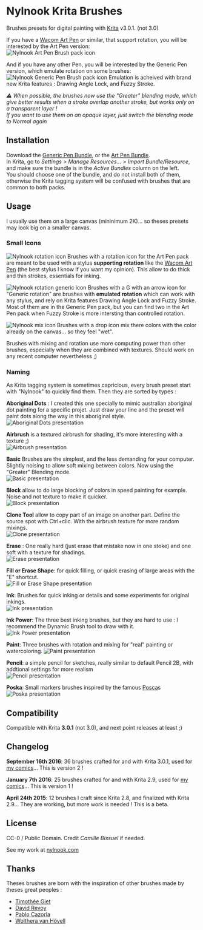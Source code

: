 # Nylnook Krita Brushes

Brushes presets for digital painting with [Krita](https://krita.org/) v3.0.1. (not 3.0)

If you have a [Wacom Art Pen](https://www.wacom.com/en-us/store/pens/art-pen) or similar, that support rotation, you will be interested by the Art Pen version:  
![Nylnook Art Pen Brush pack icon](icons/icon-nylnook-brush-pack-v2-art-pen.png)

And if you have any other Pen, you will be interested by the Generic Pen version, which emulate rotation on some brushes:   
![Nylnook Generic Pen Brush pack icon](icons/icon-nylnook-brush-pack-v2-generic-pen.png)
Emulation is acheived with brand new Krita features : Drawing Angle Lock, and Fuzzy Stroke.

*⚠ When possible, the brushes now use the "Greater" blending mode, which give better results when a stroke overlap another stroke, but works only on a transparent layer !*  
*If you want to use them on an opaque layer, just switch the blending mode to Normal again*

## Installation

Download the [Generic Pen Bundle](nylnook-v2-gen.bundle), or the [Art Pen Bundle](nylnook-v2-art.bundle).   
In Krita, go to *Settings > Manage Resources… > Import Bundle/Resource*, and make sure the bundle is in the *Active Bundles* column on the left.   
You should choose one of the bundle, and do not install both of them, otherwise the Krita tagging system will be confused with brushes that are common to both packs.  

## Usage

I usually use them on a large canvas (mininimum 2K)... so theses presets may look big on a smaller canvas.

### Small Icons

![Nylnook rotation icon](icons/icon-rotation-crop.png) Brushes with a rotation icon for the Art Pen pack are meant to be used with a stylus **supporting rotation** like the [Wacom Art Pen](https://www.wacom.com/en-us/store/pens/art-pen) (the best stylus I know if you want my opinion). This allow to do thick and thin strokes, essentials for inking.

![Nylnook rotation generic icon](icons/icon-rotation-generic-crop.png) Brushes with a G with an arrow icon for "Generic rotation" are brushes with **emulated rotation** which can work with any stylus, and rely on Krita features Drawing Angle Lock and Fuzzy Stroke. Most of them are in the Generic Pen pack, but you can find two in the Art Pen pack when Fuzzy Stroke is more intersting than controlled rotation.

![Nylnook mix icon](icons/icon-mix-crop.png) Brushes with a drop icon mix there colors with the color already on the canvas... so they feel "wet".

Brushes with mixing and rotation use more computing power than other brushes, especially when they are combined with textures. Should work on any recent computer nevertheless ;)

### Naming

As Krita tagging system is sometimes capricious, every brush preset start with "Nylnook" to quickly find them. Then they are sorted by types :   

**Aboriginal Dots** : I created this one specially to mimic australian aboriginal dot painting for a specific projet. Just draw your line and the preset will paint dots along the way in this aboriginal style.  
![Aboriginal Dots presentation](icons/presentation-aboriginal.jpg)  


**Airbrush** is a textured airbrush for shading, it's more interesting with a texture ;)  
![Airbrush presentation](icons/presentation-airbrush.jpg)  


**Basic** Brushes are the simplest, and the less demanding for your computer. Slightly noising to allow soft mixing between colors. Now using the "Greater" Blending mode.   
![Basic presentation](icons/presentation-basic.jpg)  


**Block** allow to do large blocking of colors in speed painting for example. Noise and not texture to make it quicker.   
![Block presentation](icons/presentation-block.jpg)  


**Clone Tool** allow to copy part of an image on another part. Define the source spot with Ctrl+clic. With the airbrush  texture for more random mixings.   
![Clone presentation](icons/presentation-clone.jpg)  


**Erase** : One really hard (just erase that mistake now in one stoke) and one soft with a texture for shadings.   
![Erase presentation](icons/presentation-erase.jpg)  


**Fill or Erase Shape**: for quick filling, or quick erasing of large areas with the "E" shortcut.   
![Fill or Erase Shape presentation](icons/presentation-fill-or-erase.jpg)  


**Ink**: Brushes for quick inking or details and some experiments for original inkings.   
![Ink presentation](icons/presentation-ink.jpg)  


**Ink Power**: The three best inking brushes, but they are hard to use : I recommend the Dynamic Brush tool to draw with it.   
![Ink Power presentation](icons/presentation-ink-power.jpg)  


**Paint**: Three brushes with rotation and mixing for "real" painting or watercoloring.
![Paint presentation](icons/presentation-paint.jpg)  


**Pencil**: a simple pencil for sketches, really similar to default Pencil 2B, with addtional settings for more realism   
![Pencil presentation](icons/presentation-pencil.jpg)  


**Poska**: Small markers brushes inspired by the famous [Posca](http://www.posca.com)s   
![Poska presentation](icons/presentation-poska.jpg)  


## Compatibility

Compatible with Krita **3.0.1** (not 3.0), and next point releases at least ;)

## Changelog

**September 16th 2016**: 36 brushes crafted for and with Krita 3.0.1, used for [my comics](http://nylnook.com/en/comics/)... This is version 2 !

**January 7th 2016**: 25 brushes crafted for and with Krita 2.9, used for [my comics](http://nylnook.com/en/comics/)... This is version 1 !

**April 24th 2015**: 12 brushes I craft since Krita 2.8, and finalized with Krita 2.9... They are working, but more work is needed ! This is a beta.

## License

CC-0 / Public Domain. Credit *Camille Bissuel* if needed.

See my work at [nylnook.com](http://nylnook.com)

## Thanks

Theses brushes are born with the inspiration of other brushes made by theses great peoples :
- [Timothée Giet](http://timotheegiet.com)
- [David Revoy](http://davidrevoy.com/)
- [Pablo Cazorla](http://www.pcazorla.com/)
- [Wolthera van Hövell](http://wolthera.info/)
